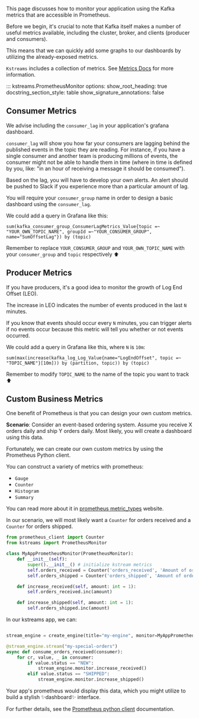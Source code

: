 This page discusses how to monitor your application using the Kafka metrics that are accessible in Prometheus.

Before we begin, it's crucial to note that Kafka itself makes a number of useful metrics available, including the cluster, broker, and clients (producer and consumers).

This means that we can quickly add some graphs to our dashboards by utilizing the already-exposed metrics.

`Kstreams` includes a collection of metrics. See [Metrics Docs](./metrics.md) for more information.

::: kstreams.PrometheusMonitor
    options:
        show_root_heading: true
        docstring_section_style: table
        show_signature_annotations: false

## Consumer Metrics

We advise including the `consumer_lag` in your application's grafana dashboard.

`consumer_lag` will show you how far your consumers are lagging behind the published events in the topic they are reading. For instance, if you have a single consumer and another team is producing millions of events, the consumer might not be able to handle them in time (where in time is defined by you, like: "in an hour of receiving a message it should be consumed").

Based on the lag, you will have to develop your own alerts. An alert should be pushed to Slack if you experience more than a particular amount of lag.

You will require your `consumer_group` name in order to design a basic dashboard using the `consumer_lag`.

We could add a query in Grafana like this:

```promql
sum(kafka_consumer_group_ConsumerLagMetrics_Value{topic =~ "YOUR_OWN_TOPIC_NAME", groupId =~"YOUR_CONSUMER_GROUP", name="SumOffsetLag"}) by (topic)
```

Remember to replace `YOUR_CONSUMER_GROUP` and `YOUR_OWN_TOPIC_NAME` with your `consumer_group` and `topic` respectively ⬆️

## Producer Metrics

If you have producers, it's a good idea to monitor the growth of Log End Offset (LEO).

The increase in LEO indicates the number of events produced in the last `N` minutes.

If you know that events should occur every `N` minutes, you can trigger alerts if no events occur because this metric will tell you whether or not events occurred.

We could add a query in Grafana like this, where `N` is `10m`:

```promql
sum(max(increase(kafka_log_Log_Value{name="LogEndOffset", topic =~ "TOPIC_NAME"}[10m])) by (partition, topic)) by (topic)
```

Remember to modify `TOPIC_NAME` to the name of the topic you want to track ⬆️

## Custom Business Metrics

One benefit of Prometheus is that you can design your own custom metrics.

**Scenario**: Consider an event-based ordering system. Assume you receive X orders daily and ship Y orders daily. Most likely, you will create a dashboard using this data.

Fortunately, we can create our own custom metrics by using the Prometheus Python client.

You can construct a variety of metrics with prometheus:

- `Gauge`
- `Counter`
- `Histogram`
- `Summary`

You can read more about it in [prometheus metric_types](https://prometheus.io/docs/concepts/metric_types/) website.

In our scenario, we will most likely want a `Counter` for orders received and a `Counter` for orders shipped.

```python
from prometheus_client import Counter
from kstreams import PrometheusMonitor

class MyAppPrometheusMonitor(PrometheusMonitor):
    def __init__(self):
        super().__init__() # initialize kstream metrics
        self.orders_received = Counter('orders_received', 'Amount of orders received')
        self.orders_shipped = Counter('orders_shipped', 'Amount of orders shipped')

    def increase_received(self, amount: int = 1):
        self.orders_received.inc(amount)

    def increase_shipped(self, amount: int = 1):
        self.orders_shipped.inc(amount)
```

In our kstreams app, we can:

```python

stream_engine = create_engine(title="my-engine", monitor=MyAppPrometheusMonitor())

@stream_engine.stream("my-special-orders")
async def consume_orders_received(consumer):
    for cr, value, _ in consumer:
        if value.status == "NEW":
            stream_engine.monitor.increase_received()
        elif value.status == "SHIPPED":
            stream_engine.monitor.increase_shipped()
```

Your app's prometheus would display this data, which you might utilize to build a stylish ✨dashboard✨ interface.

For further details, see the [Prometheus python client](https://github.com/prometheus/client) documentation.